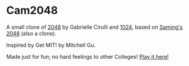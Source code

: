 # Cam2048
A small clone of [2048](http://gabrielecirulli.github.io/2048/) by Gabrielle Cirulli and [1024](https://play.google.com/store/apps/details?id=com.veewo.a1024), based on [Saming's 2048](http://saming.fr/p/2048/) (also a clone).

Inspired by Get MIT! by Mitchell Gu.

Made just for fun; no hard feelings to other Colleges! [Play it here!](http://ripero.github.io/cam2048/)

